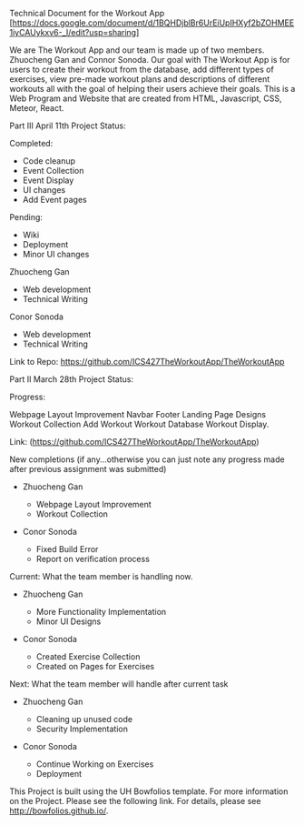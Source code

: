Technical Document for the Workout App [https://docs.google.com/document/d/1BQHDjblBr6UrEiUpIHXyf2bZOHMEE1iyCAUykxv6-_I/edit?usp=sharing]

We are The Workout App and our team is made up of two members. Zhuocheng Gan and Connor Sonoda. Our goal with The Workout App is for users to create their workout from the database, add different types of exercises, view pre-made workout plans and descriptions of different workouts all with the goal of helping their users achieve their goals. This is a Web Program and Website that are created from HTML, Javascript, CSS, Meteor, React.

Part III April 11th Project Status:

Completed:
- Code cleanup
- Event Collection
- Event Display
- UI changes
- Add Event pages 

Pending:
- Wiki
- Deployment
- Minor UI changes

Zhuocheng Gan
  - Web development
  - Technical Writing
    
Conor Sonoda
  - Web development
  - Technical Writing

Link to Repo: https://github.com/ICS427TheWorkoutApp/TheWorkoutApp

Part II March 28th Project Status:

Progress:

Webpage Layout Improvement
Navbar
Footer
Landing Page Designs
Workout Collection
Add Workout
Workout Database
Workout Display.

Link: (https://github.com/ICS427TheWorkoutApp/TheWorkoutApp)

New completions (if any...otherwise you can just note any progress made after previous assignment was submitted)

- Zhuocheng Gan
  - Webpage Layout Improvement
  - Workout Collection
  
- Conor Sonoda
  - Fixed Build Error
  - Report on verification process

Current: What the team member is handling now.

- Zhuocheng Gan
  - More Functionality Implementation
  - Minor UI Designs
    
- Conor Sonoda
  - Created Exercise Collection
  - Created on Pages for Exercises


Next: What the team member will handle after current task

- Zhuocheng Gan
  - Cleaning up unused code 
  - Security Implementation
    
- Conor Sonoda 
  - Continue Working on Exercises
  - Deployment

This Project is built using the UH Bowfolios template. For more information on the Project. Please see the following link. For details, please see http://bowfolios.github.io/.

